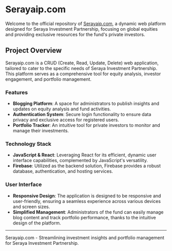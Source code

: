 # Serayaip.com

Welcome to the official repository of [Serayaip.com](https://serayaip.com), a dynamic web platform designed for Seraya Investment Partnership, focusing on global equities and providing exclusive resources for the fund's private investors.

## Project Overview

Serayaip.com is a CRUD (Create, Read, Update, Delete) web application, tailored to cater to the specific needs of Seraya Investment Partnership. This platform serves as a comprehensive tool for equity analysis, investor engagement, and portfolio management.

### Features

- **Blogging Platform**: A space for administrators to publish insights and updates on equity analysis and fund activities.
- **Authentication System**: Secure login functionality to ensure data privacy and exclusive access for registered users.
- **Portfolio Tracker**: An intuitive tool for private investors to monitor and manage their investments.

### Technology Stack

- **JavaScript & React**: Leveraging React for its efficient, dynamic user interface capabilities, complemented by JavaScript's versatility.
- **Firebase**: Utilized as the backend solution, Firebase provides a robust database, authentication, and hosting services.

### User Interface

- **Responsive Design**: The application is designed to be responsive and user-friendly, ensuring a seamless experience across various devices and screen sizes.
- **Simplified Management**: Administrators of the fund can easily manage blog content and track portfolio performance, thanks to the intuitive design of the platform.

---

Serayaip.com - Streamlining investment insights and portfolio management for Seraya Investment Partnership.
